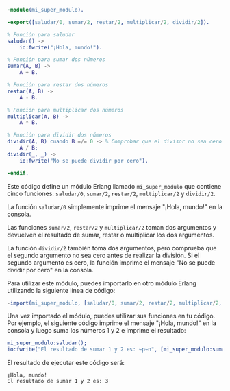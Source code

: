 ```erlang
-module(mi_super_modulo).

-export([saludar/0, sumar/2, restar/2, multiplicar/2, dividir/2]).

% Función para saludar
saludar() ->
    io:fwrite("¡Hola, mundo!").

% Función para sumar dos números
sumar(A, B) ->
    A + B.

% Función para restar dos números
restar(A, B) ->
    A - B.

% Función para multiplicar dos números
multiplicar(A, B) ->
    A * B.

% Función para dividir dos números
dividir(A, B) cuando B =/= 0 -> % Comprobar que el divisor no sea cero
    A / B;
dividir(_, _) ->
    io:fwrite("No se puede dividir por cero").

-endif.
```

Este código define un módulo Erlang llamado `mi_super_modulo` que contiene cinco funciones: `saludar/0`, `sumar/2`, `restar/2`, `multiplicar/2` y `dividir/2`.

La función `saludar/0` simplemente imprime el mensaje "¡Hola, mundo!" en la consola.

Las funciones `sumar/2`, `restar/2` y `multiplicar/2` toman dos argumentos y devuelven el resultado de sumar, restar o multiplicar los dos argumentos.

La función `dividir/2` también toma dos argumentos, pero comprueba que el segundo argumento no sea cero antes de realizar la división. Si el segundo argumento es cero, la función imprime el mensaje "No se puede dividir por cero" en la consola.

Para utilizar este módulo, puedes importarlo en otro módulo Erlang utilizando la siguiente línea de código:

```erlang
-import(mi_super_modulo, [saludar/0, sumar/2, restar/2, multiplicar/2, dividir/2]).
```

Una vez importado el módulo, puedes utilizar sus funciones en tu código. Por ejemplo, el siguiente código imprime el mensaje "¡Hola, mundo!" en la consola y luego suma los números 1 y 2 e imprime el resultado:

```erlang
mi_super_modulo:saludar();
io:fwrite("El resultado de sumar 1 y 2 es: ~p~n", [mi_super_modulo:sumar(1, 2)]).
```

El resultado de ejecutar este código será:

```
¡Hola, mundo!
El resultado de sumar 1 y 2 es: 3
```